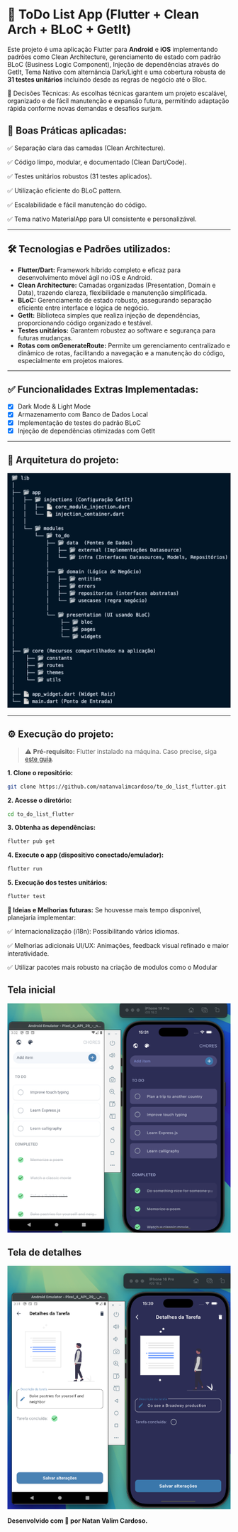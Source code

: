 # 📝 ToDo List App (Flutter + Clean Arch + BLoC + GetIt)

Este projeto é uma aplicação Flutter para **Android** e **iOS** implementando padrões como Clean Architecture, gerenciamento de estado com padrão BLoC (Business Logic Component), Injeção de dependências através do GetIt, Tema Nativo com alternância Dark/Light e uma cobertura robusta de **31 testes unitários** incluindo desde as regras de negócio até o Bloc.

💬 Decisões Técnicas:
As escolhas técnicas garantem um projeto escalável, organizado e de fácil manutenção e expansão futura, permitindo adaptação rápida conforme novas demandas e desafios surjam.


## 🌟 Boas Práticas aplicadas:

✅ Separação clara das camadas (Clean Architecture).

✅ Código limpo, modular, e documentado (Clean Dart/Code).

✅ Testes unitários robustos (31 testes aplicados).

✅ Utilização eficiente do BLoC pattern.

✅ Escalabilidade e fácil manutenção do código.

✅ Tema nativo MaterialApp para UI consistente e personalizável.

---

## 🛠️ Tecnologias e Padrões utilizados:

- **Flutter/Dart:** Framework híbrido completo e eficaz para desenvolvimento móvel ágil no iOS e Android.
- **Clean Architecture:** Camadas organizadas (Presentation, Domain e Data), trazendo clareza, flexibilidade e manutenção simplificada.
- **BLoC:** Gerenciamento de estado robusto, assegurando separação eficiente entre interface e lógica de negócio.
- **GetIt:** Biblioteca simples que realiza injeção de dependências, proporcionando código organizado e testável.
- **Testes unitários:** Garantem robustez ao software e segurança para futuras mudanças.
- **Rotas com onGenerateRoute:** Permite um gerenciamento centralizado e dinâmico de rotas, facilitando a navegação e a manutenção do código, especialmente em projetos maiores.

---

## ✅ Funcionalidades Extras Implementadas:

- [x] Dark Mode & Light Mode  
- [x] Armazenamento com Banco de Dados Local  
- [x] Implementação de testes do padrão BLoC  
- [x] Injeção de dependências otimizadas com GetIt  

---

## 📂 Arquitetura do projeto:

![Arquitetura](assets/readme/pastas.png)

---

## ⚙️ Execução do projeto:

> ⚠️ **Pré-requisito:** Flutter instalado na máquina. Caso precise, siga [este guia](https://docs.flutter.dev/get-started/install).

**1. Clone o repositório:**
```bash
git clone https://github.com/natanvalimcardoso/to_do_list_flutter.git
```

**2. Acesse o diretório:**
```bash
cd to_do_list_flutter
```

**3. Obtenha as dependências:**

```bash
flutter pub get
```

**4. Execute o app (dispositivo conectado/emulador):**
```bash
flutter run
```

**5. Execução dos testes unitários:**
```bash
flutter test
```

**🚀 Ideias e Melhorias futuras:**
Se houvesse mais tempo disponível, planejaria implementar:

✅ Internacionalização (i18n): Possibilitando vários idiomas.

✅ Melhorias adicionais UI/UX: Animações, feedback visual refinado e maior interatividade.

✅ Utilizar pacotes mais robusto na criação de modulos como o Modular

## Tela inicial

![Tela inicial](assets/readme/home.png)

## Tela de detalhes

![Tela detalhes](assets/readme/details.png)

**Desenvolvido com 💙 por Natan Valim Cardoso.**